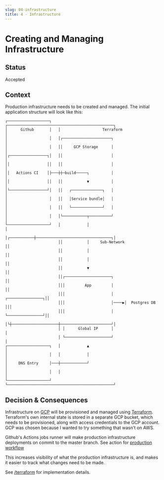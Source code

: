 ```yaml
---
slug: 04-infrastructure
title: 4 - Infrastructure
---
```

# Creating and Managing Infrastructure

## Status

Accepted

## Context

Production infrastructure needs to be created and managed. The initial application structure will look like this:

```
┌───────────────────┐   ┌────────────────────────────────────────────────┐
│      Github       │   │                   Terraform                    │
│                   │   │┌──────────────────────┐                        │
│                   │   ││     GCP Storage      │                        │
│┌─────────────────┐│   ││                      │                        │
││                 ││   ││                      │                        │
││   Actions CI    │├───┼┼─build─────┐          │                        │
││                 ││   ││           ▼          │                        │
│└─────────────────┘│   ││   ┌──────────────┐   │                        │
│                   │   ││   │Service bundle│   │                        │
│                   │   ││   └──────────────┘   │                        │
│                   │   │└───────────┬──────────┘                        │
└───────────────────┘   │            │                                   │
                        │┌───────────┼──────────────────────────────────┐│
                        ││           │     Sub-Network                  ││
                        ││           │                                  ││
                        ││           │                                  ││
                        ││           ▼                                  ││
                        ││┌─────────────────────┐                       ││
                        │││         App         │                       ││
                        │││                     │     ┌────────────────┐││
                        │││                     │────▶│  Postgres DB   │││
                        │││                     │     └────────────────┘││
                        │└┼─────────────────────┼───────────────────────┘│
                        │ │      Global IP      │                        │
                        │ └─────────────────────┘                        │
┌───────────────────┐   │            ▲                                   │
│                   │   │            │                                   │
│     DNS Entry     │───┼────────────┘                                   │
│                   │   │                                                │
└───────────────────┘   └────────────────────────────────────────────────┘
```

## Decision & Consequences

Infrastructure on [GCP](https://cloud.google.com/) will be provisioned and managed using [Terraform](https://www.terraform.io/). Terraform's own internal state is stored in a separate GCP bucket, which needs to be provisioned, along with access credentials to the GCP account. GCP was chosen because I wanted to try something that wasn't on AWS.

Github's Actions jobs runner will make production infrastructure deployments on commit to the master branch. See action for [production workflow](../../.github/workflows/production.yml)

This increases visibility of what the production infrastructure is, and makes it easier to track what changes need to be made.

See [/terraform](../../terraform/) for implementation details.
